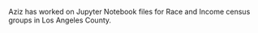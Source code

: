 Aziz has worked on Jupyter Notebook files for Race and Income census groups in Los Angeles County. 
